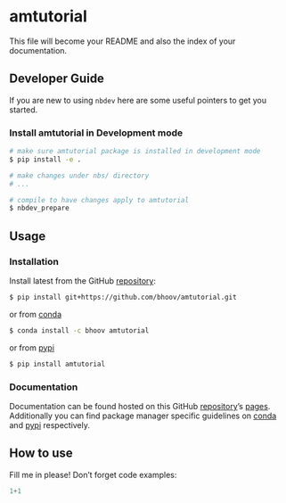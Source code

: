 # amtutorial


<!-- WARNING: THIS FILE WAS AUTOGENERATED! DO NOT EDIT! -->

This file will become your README and also the index of your
documentation.

## Developer Guide

If you are new to using `nbdev` here are some useful pointers to get you
started.

### Install amtutorial in Development mode

``` sh
# make sure amtutorial package is installed in development mode
$ pip install -e .

# make changes under nbs/ directory
# ...

# compile to have changes apply to amtutorial
$ nbdev_prepare
```

## Usage

### Installation

Install latest from the GitHub
[repository](https://github.com/bhoov/amtutorial):

``` sh
$ pip install git+https://github.com/bhoov/amtutorial.git
```

or from [conda](https://anaconda.org/bhoov/amtutorial)

``` sh
$ conda install -c bhoov amtutorial
```

or from [pypi](https://pypi.org/project/amtutorial/)

``` sh
$ pip install amtutorial
```

### Documentation

Documentation can be found hosted on this GitHub
[repository](https://github.com/bhoov/amtutorial)’s
[pages](https://bhoov.github.io/amtutorial/). Additionally you can find
package manager specific guidelines on
[conda](https://anaconda.org/bhoov/amtutorial) and
[pypi](https://pypi.org/project/amtutorial/) respectively.

## How to use

Fill me in please! Don’t forget code examples:

``` python
1+1
```
